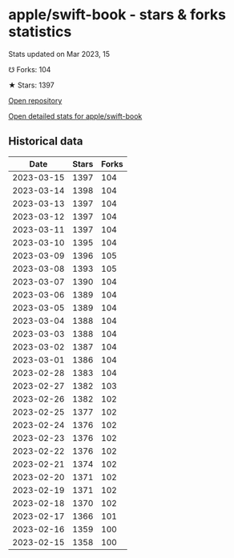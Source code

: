 # apple/swift-book - stars & forks statistics

Stats updated on Mar 2023, 15

☋ Forks: 104

★ Stars: 1397

[Open repository](https://github.com/apple/swift-book)

[Open detailed stats for apple/swift-book](https://reviewgithub.com/rep/apple/swift-book)

## Historical data
| Date | Stars | Forks |
|------|-------|-------|
| 2023-03-15 | 1397 | 104 | 
| 2023-03-14 | 1398 | 104 | 
| 2023-03-13 | 1397 | 104 | 
| 2023-03-12 | 1397 | 104 | 
| 2023-03-11 | 1397 | 104 | 
| 2023-03-10 | 1395 | 104 | 
| 2023-03-09 | 1396 | 105 | 
| 2023-03-08 | 1393 | 105 | 
| 2023-03-07 | 1390 | 104 | 
| 2023-03-06 | 1389 | 104 | 
| 2023-03-05 | 1389 | 104 | 
| 2023-03-04 | 1388 | 104 | 
| 2023-03-03 | 1388 | 104 | 
| 2023-03-02 | 1387 | 104 | 
| 2023-03-01 | 1386 | 104 | 
| 2023-02-28 | 1383 | 104 | 
| 2023-02-27 | 1382 | 103 | 
| 2023-02-26 | 1382 | 102 | 
| 2023-02-25 | 1377 | 102 | 
| 2023-02-24 | 1376 | 102 | 
| 2023-02-23 | 1376 | 102 | 
| 2023-02-22 | 1376 | 102 | 
| 2023-02-21 | 1374 | 102 | 
| 2023-02-20 | 1371 | 102 | 
| 2023-02-19 | 1371 | 102 | 
| 2023-02-18 | 1370 | 102 | 
| 2023-02-17 | 1366 | 101 | 
| 2023-02-16 | 1359 | 100 | 
| 2023-02-15 | 1358 | 100 | 

